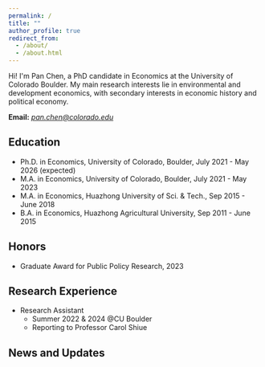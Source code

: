 ```yaml
---
permalink: /
title: ""
author_profile: true
redirect_from: 
  - /about/
  - /about.html
---
```




Hi! I'm Pan Chen, a PhD candidate in Economics at the University of Colorado Boulder. My main research interests lie in environmental and development economics, with secondary interests in economic history and political economy. 

**Email:** [*pan.chen@colorado.edu*](mailto:pach8330@colorado.edu)

## Education
* Ph.D. in Economics, University of Colorado, Boulder, July 2021 - May 2026 (expected)
* M.A. in Economics, University of Colorado, Boulder, July 2021 - May 2023
* M.A. in Economics, Huazhong University of Sci. & Tech., Sep 2015 - June 2018
* B.A. in Economics, Huazhong Agricultural University, Sep 2011 - June 2015 

## Honors
* Graduate Award for Public Policy Research, 2023

## Research Experience
* Research Assistant
  * Summer 2022 & 2024 @CU Boulder
  * Reporting to Professor Carol Shiue

## News and Updates
